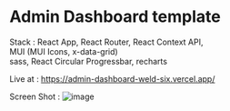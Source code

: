 <h1>Admin Dashboard template</h1>

Stack : React App, React Router, React Context API, <br/>
MUI (MUI Icons, x-data-grid)<br/>
sass, React Circular Progressbar, recharts<br/>

Live at : https://admin-dashboard-weld-six.vercel.app/

Screen Shot :
![image](https://user-images.githubusercontent.com/99732661/193409748-686a0d4d-d473-4999-b25c-69233a73d201.png)
